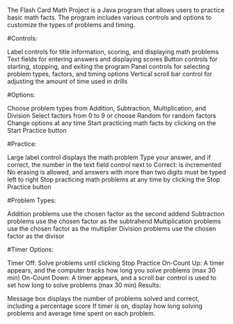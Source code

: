The Flash Card Math Project is a Java program that allows users to practice basic math facts. The program includes various controls and options to customize the types of problems and timing.

#Controls:

Label controls for title information, scoring, and displaying math problems
Text fields for entering answers and displaying scores
Button controls for starting, stopping, and exiting the program
Panel controls for selecting problem types, factors, and timing options
Vertical scroll bar control for adjusting the amount of time used in drills

#Options:

Choose problem types from Addition, Subtraction, Multiplication, and Division
Select factors from 0 to 9 or choose Random for random factors
Change options at any time
Start practicing math facts by clicking on the Start Practice button

#Practice:

Large label control displays the math problem
Type your answer, and if correct, the number in the text field control next to Correct: is incremented
No erasing is allowed, and answers with more than two digits must be typed left to right
Stop practicing math problems at any time by clicking the Stop Practice button

#Problem Types:

Addition problems use the chosen factor as the second addend
Subtraction problems use the chosen factor as the subtrahend
Multiplication problems use the chosen factor as the multiplier
Division problems use the chosen factor as the divisor

#Timer Options:

Timer Off: Solve problems until clicking Stop Practice
On-Count Up: A timer appears, and the computer tracks how long you solve problems (max 30 min)
On-Count Down: A timer appears, and a scroll bar control is used to set how long to solve problems (max 30 min)
Results:

Message box displays the number of problems solved and correct, including a percentage score
If timer is on, display how long solving problems and average time spent on each problem.
